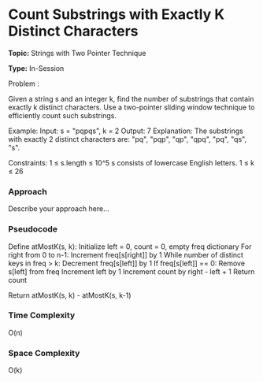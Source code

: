 # Count Substrings with Exactly K Distinct Characters
**Topic:** Strings with Two Pointer Technique

**Type:** In-Session

Problem :

 Given a string s and an integer k, find the number of substrings that contain exactly k distinct characters. Use a two-pointer sliding window technique to efficiently count such substrings. 

Example: 
 Input: s = "pqpqs", k = 2 
 Output: 7 
 Explanation: The substrings with exactly 2 distinct characters are: "pq", "pqp", "qp", "qpq", "pq", "qs", "s". 

Constraints: 
 1 ≤ s.length ≤ 10^5 
 s consists of lowercase English letters. 
 1 ≤ k ≤ 26 

### Approach
Describe your approach here...

### Pseudocode

Define atMostK(s, k):
    Initialize left = 0, count = 0, empty freq dictionary
    For right from 0 to n-1:
        Increment freq[s[right]] by 1
        While number of distinct keys in freq > k:
            Decrement freq[s[left]] by 1
            If freq[s[left]] == 0:
                Remove s[left] from freq
            Increment left by 1
        Increment count by right - left + 1
    Return count

Return atMostK(s, k) - atMostK(s, k-1)

### Time Complexity

O(n)

### Space Complexity

O(k)

